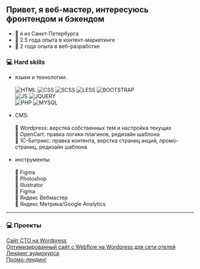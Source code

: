 ## Привет, я веб-мастер, интересуюсь фронтендом и бэкендом

- 📍 я из Санкт-Петербурга
- 📍 2.5 года опыта в контент-маркетинге
- 📍 2 года опыта в веб-разработке

### 💻 Hard skills

- языки и технологии:<br><br>
![HTML](https://img.shields.io/badge/-html-orange)
![CSS](https://img.shields.io/badge/-css-green)
![SCSS](https://img.shields.io/badge/-scss-blueviolet)
![LESS](https://img.shields.io/badge/-less-blue)
![BOOTSTRAP](https://img.shields.io/badge/-bootstrap-blueviolet)<br>
![JS](https://img.shields.io/badge/-js-yellow)
![JQUERY](https://img.shields.io/badge/-jquery-blue)<br>
![PHP](https://img.shields.io/badge/-php-blue)
![MYSQL](https://img.shields.io/badge/-mysql-blue)<br><br>
- CMS:<br><br>
📍 Wordpress: верстка собственных тем и настройка текущих<br>
📍 OpenCart: правка логики плагинов, редизайн шаблона<br>
📍 1С-Битрикс: правка контента, верстка страниц акций, промо-страниц, редизайн шаблона<br><br>
- инструменты:<br><br>
📍 Figma <br>
📍 Photoshop<br>
📍 Illustrator<br>
📍 Figma <br>
📍 Яндекс Вебмастер <br>
📍 Яндекс Метрика/Google Analytics

<hr>

### 💻 Проекты

[Сайт СТО на Wordpress](https://trans-hub.ru/)<br>
[Оптимизированный сайт с Webflow на Wordpress для сети отелей](https://www.kravtgroup.com/)<br>
[Лендинг аудиокурса](https://language-efficiency.com/jane_stories/)<br>
[Промо-лендинг](https://langme.ru/lk/promo/summer-21.php)
